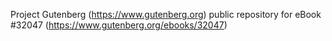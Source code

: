 Project Gutenberg (https://www.gutenberg.org) public repository for eBook #32047 (https://www.gutenberg.org/ebooks/32047)
